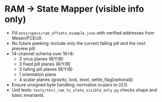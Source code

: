 # RAM → State Mapper (visible info only)

- Fill `envs/specs/ram_offsets_example.json` with verified addresses from Mesen/FCEUX.
- No future peeking: include only the current falling pill and the next preview pill.
- 14-channel schema over 16×8:
  - 3 virus planes (R/Y/B)
  - 3 fixed pill planes (R/Y/B)
  - 3 falling pill planes (R/Y/B)
  - 1 orientation plane
  - 4 scalar planes (gravity, lock, level, settle_flag[optional])
- Ensure unsigned byte handling; normalize scalars to [0,1].
- Unit tests: `tests/test_ram_to_state_visible_only.py` checks shape and basic invariants.


